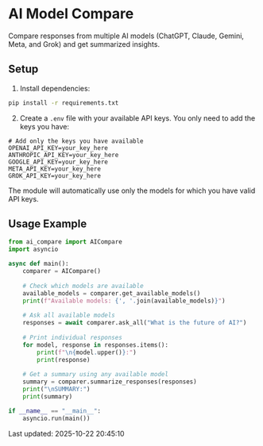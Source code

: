 # AI Model Compare

Compare responses from multiple AI models (ChatGPT, Claude, Gemini, Meta, and Grok) and get summarized insights.

## Setup

1. Install dependencies:
```bash
pip install -r requirements.txt
```

2. Create a `.env` file with your available API keys. You only need to add the keys you have:
```
# Add only the keys you have available
OPENAI_API_KEY=your_key_here
ANTHROPIC_API_KEY=your_key_here
GOOGLE_API_KEY=your_key_here
META_API_KEY=your_key_here
GROK_API_KEY=your_key_here
```

The module will automatically use only the models for which you have valid API keys.

## Usage Example

```python
from ai_compare import AICompare
import asyncio

async def main():
    comparer = AICompare()
    
    # Check which models are available
    available_models = comparer.get_available_models()
    print(f"Available models: {', '.join(available_models)}")
    
    # Ask all available models
    responses = await comparer.ask_all("What is the future of AI?")
    
    # Print individual responses
    for model, response in responses.items():
        print(f"\n{model.upper()}:")
        print(response)
    
    # Get a summary using any available model
    summary = comparer.summarize_responses(responses)
    print("\nSUMMARY:")
    print(summary)

if __name__ == "__main__":
    asyncio.run(main())
```


Last updated: 2025-10-22 20:45:10